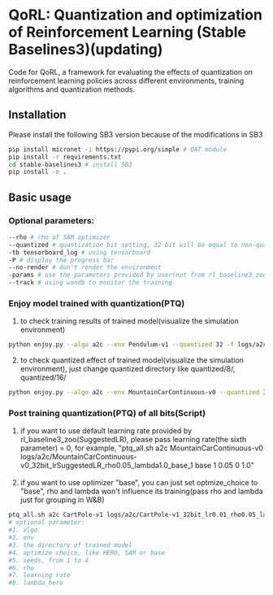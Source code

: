 # QoRL: Quantization and optimization of Reinforcement Learning (Stable Baselines3)(updating)

Code for QoRL, a framework for evaluating the effects of quantization on reinforcement learning policies across different environments, training algorithms and quantization methods.

## Installation

Please install the following SB3 version because of the modifications in SB3 <br/>
```sh
pip install micronet -i https://pypi.org/simple # QAT module
pip install -r requirements.txt
cd stable-baselines3 # install SB3
pip install -e .
```

## Basic usage

### Optional parameters:
```sh
--rho # rho of SAM optimizer
--quantized # quantization bit setting, 32 bit will be equal to non-quantization
-tb tensorboard_log # using tensorboard
-P # display the progress bar
--no-render # don't render the environment
-params # use the parameters provided by user(not from rl_baseline3_zoo). e.g.-params learning_rate:0.01 buffer_size:256
--track # using wandb to monitor the training
```

[//]: # (## Quick start to train&#40;search lr, rho and lambda_hero&#41;)

[//]: # (```sh)

[//]: # (bash auto_train.sh a2c 32 20 1000000 search_all)

[//]: # (# $1 is the name of algorithm)

[//]: # (# $2 is the set of quantization bit&#40;QAT&#41;, using 32 bit means no QAT)

[//]: # (# $3 is the test times&#40;seeds number&#41;)

[//]: # (# $4 is timestep for training)

[//]: # (# $5 is the choice of training, search all lr and rho, search lr , search rho, search lambda_hero)

[//]: # (```)

[//]: # ()
[//]: # (### Train model from scratch&#40;QAT&#41;)

[//]: # (```sh)

[//]: # (python train.py --algo dqn --env CartPole-v1 --device cuda --optimize-choice base --quantize 32 -P --rho 0.05 --track)

[//]: # (```)

[//]: # ()
[//]: # ()
### Enjoy model trained with quantization(PTQ)



1. to check training results of trained model(visualize the simulation environment)
```sh
python enjoy.py --algo a2c --env Pendulum-v1 --quantized 32 -f logs/a2c/Pendulum-v1_32bit_lr0.05_rho0.01_lambda1.0_HERO_1
```
2. to check quantized effect of trained model(visualize the simulation environment), just change quantized directory like quantized/8/, quantized/16/
```sh
python enjoy.py --algo a2c --env MountainCarContinuous-v0 --quantized 32 -f quantized/8/a2c/MountainCarContinuous-v0_lrSuggestedLR_rho0.05_lambda1.0_base_1
```

[//]: # ()
[//]: # (### Post training quantization&#40;PTQ&#41; )

[//]: # (```sh)

[//]: # (python new_ptq.py --algo dqn --env CartPole-v1 --quantized 8 )

[//]: # (```)

[//]: # ()
[//]: # (### Collate model with different quantization bits and build reward diagram)

[//]: # ()
[//]: # (#### PTQ:)

[//]: # (```sh)

[//]: # (python collate_model.py --algo dqn --env CartPole-v1 --device cuda -f quantized --no-render)

[//]: # (```)

### Post training quantization(PTQ) of all bits(Script)
1. if you want to use default learning rate provided by rl_baseline3_zoo(SuggestedLR), please pass learning rate(the sixth parameter) = 0, for example, "ptq_all.sh a2c MountainCarContinuous-v0  logs/a2c/MountainCarContinuous-v0_32bit_lrSuggestedLR_rho0.05_lambda1.0_base_1 base 1 0.05 0 1.0"<br/><br/>
2. if you want to use optimizer "base", you can just set optmize_choice to "base", rho and lambda won't influence its training(pass rho and lambda just for grouping in W&B)
```sh
ptq_all.sh a2c CartPole-v1 logs/a2c/CartPole-v1_32bit_lr0.01_rho0.05_lambda1.0_HERO_1 HERO 1 0.05 0.01 1.0
# optional parameter:
#1. algo 
#2. env
#3. the directory of trained model
#4. optimize choice, like HERO, SAM or base
#5. seeds, from 1 to 4
#6. rho
#7. learning rate
#8. lambda_hero
```



